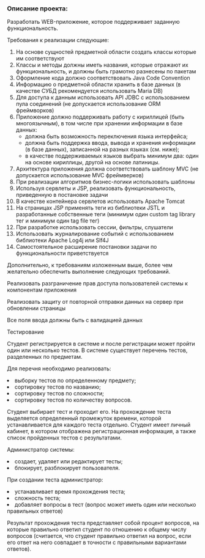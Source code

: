 
<h3>Описание проекта:</h3>

<p>Разработать WEB-приложение, которое поддерживает заданную функциональность. </p>
<p>Требования к реализации следующие:</p>
<ol>
<li>На основе сущностей предметной области создать классы которые им соответствуют</li>
<li>Классы и методы должны иметь названия, которые отражают их функциональность, и должны быть грамотно разнесены по пакетам</li>
<li>Оформление кода должно соответствовать Java Code Convention</li>
<li>Информацию о предметной области хранить в базе данных (в качестве СУБД рекомендуется использовать Maria DB)</li>
<li>Для доступа к данным использовать API JDBC с использованием пула соединений (не допускается использование ORM фреймворков)</li>
<li>Приложение должно поддерживать работу с кириллицей (быть многоязычным), в том числе при хранении информации в базе данных:
<ul>
<li>должна быть возможность переключения языка интерфейса;</li>
<li>должна быть поддержка ввода, вывода и хранения информации (в базе данных), записанной на разных языках (см. ниже);</li>
<li>в качестве поддерживаемых языков выбрать минимум два: один на основе кириллицы, другой на основе латиницы.</li>
</ul></li>
<li>Архитектура приложения должна соответствовать шаблону MVC (не допускается использование MVC фреймверков)</li>
<li>При реализации алгоритмов бизнес-логики использовать шаблоны</li>
<li>Используя сервлеты и JSP, реализовать функциональность, приведенную в постановке задачи</li>
<li>В качестве контейнера сервлетов использовать Apache Tomcat</li>
<li>На страницах JSP применять теги из библиотеки JSTL и разработанные собственные теги (минимум один custom tag library тег и минимум один tag file тег)</li>
<li>При разработке использовать сессии, фильтры, слушатели</li>
<li>Использовать журналирование событий с использованием библиотеки Apache Log4j или Slf4J</li>
<li>Самостоятельное расширение постановки задачи по функциональности приветствуется</li>
</ol>
<p>Дополнительно, к требованиям изложенным выше, более чем желательно обеспечить выполнение следующих требований.</p>
<p>Реализовать разграничение прав доступа пользователей системы к компонентам приложения</p>
<p>Реализовать защиту от повторной отправки данных на сервер при обновлении страницы</p>
<p>Все поля ввода должны быть с валидацией данных</p>

<p>Тестирование </p>
<p>Студент регистрируется в системе и после регистрации может пройти один или несколько тестов. В системе существует перечень тестов, разделенных по предметам.</p> 
<p>Для перечня необходимо реализовать: </p>
<li>выборку тестов по определенному предмету; </li>
<li>сортировку тестов по названию; </li>
<li>сортировку тестов по сложности; </li>
<li>сортировку тестов по количеству вопросов. </li>

<p>Студент выбирает тест и проходит его. На прохождение теста выделяется определенный промежуток времени, которой устанавливается для каждого теста отдельно. Студент имеет личный кабинет, в котором отображена регистрационная информация, а также список пройденных тестов с результатами.</p> 
<p>Администратор системы: </p>
<li>создает, удаляет или редактирует тесты; </li>
<li>блокирует, разблокирует пользователя.</li>

<p>При создании теста администратор: </p>
<li>устанавливает время прохождения теста; </li>
<li>сложность теста; </li>
<li>добавляет вопросы в тест (вопрос может иметь один или несколько правильных ответов)</li>

<p>Результат прохождения теста представляет собой процент вопросов, на которые правильно ответил студент по отношению к общему числу вопросов (считается, что студент правильно ответил на вопрос, если его ответ на него совпадает в точности с правильными вариантами ответов).</p>
